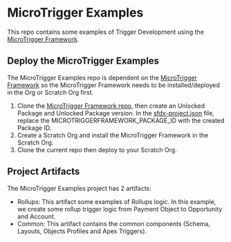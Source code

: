 # MicroTrigger Examples

This repo contains some examples of Trigger Development using the [MicroTrigger Framework](https://github.com/kofijohnson/Apex-MicroTrigger).

## Deploy the MicroTrigger Examples

The MicroTrigger Examples repo is dependent on the [MicroTrigger Framework](https://github.com/kofijohnson/Apex-MicroTrigger) so the MicroTrigger Framework needs to be installed/deployed in the Org or Scratch Org first.

1. Clone the [MicroTrigger Framework repo](https://github.com/kofijohnson/Apex-MicroTrigger), then create an Unlocked Package and Unlocked Package version. In the [sfdx-project.json](https://github.com/kofijohnson/Apex-MicroTrigger/blob/master/sfdx-project.json) file, replace the MICROTRIGGERFRAMEWORK_PACKAGE_ID with the created Package ID.
2. Create a Scratch Org and install the MicroTrigger Framework in the Scratch Org.
3. Clone the current repo then deploy to your Scratch Org.

## Project Artifacts

The MicroTrigger Examples project has 2 artifacts: 

* Rollups: This artifact some examples of Rollups logic. In this example, we create some rollup trigger logic from Payment Object to Opportunity and Account. 
* Common: This artifact contains the common components (Schema, Layouts, Objects Profiles and Apex Triggers).